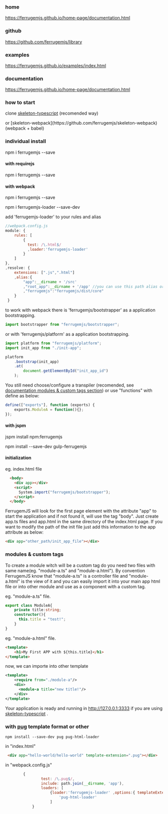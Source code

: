 ### home
https://ferrugemjs.github.io/home-page/documentation.html

### github
https://github.com/ferrugemjs/library

### examples
https://ferrugemjs.github.io/examples/index.html

### documentation
https://ferrugemjs.github.io/home-page/documentation.html

### how to start
clone
[skeleton-typescript](https://github.com/ferrugemjs/skeleton-typescript) (recomended way)
<p>or
[skeleton-webpack](https://github.com/ferrugemjs/skeleton-webpack) (webpack + babel)

### individual install

npm i ferrugemjs --save

#### with requirejs

npm i ferrugemjs --save

#### with webpack

npm i ferrugemjs --save

npm i ferrugemjs-loader --save-dev

add 'ferrugemjs-loader' to your rules and alias
``` javascript
//webpack.config.js
module: {
	rules: [
	    {
	      test: /\.html$/
	      ,loader:'ferrugemjs-loader'
	    }
	]
},
,resolve: {
    extensions: [".js",".html"]
    ,alias:{
    	"app":__dirname + '/src'
		,"root_app":__dirname + '/app' //you can use this path alias or load with 'ferrugemjs/platform'
    	,"ferrugemjs":"ferrugemjs/dist/core"
    }
 }
```
to work with webpack there is 'ferrugemjs/bootstrapper' as a application bootstrapping.
``` javascript
import bootstrapper from "ferrugemjs/bootstrapper";
```
or with 'ferrugemjs/platform' as a application bootstrapping.
``` javascript
import platform from "ferrugemjs/platform";
import init_app from "./init-app";

platform
    .bootstrap(init_app)
    .at(
        document.getElementById("init_app_id")
    );
```

You still need choose/configure a transpiler (recomended, see [documentation modules & custom tags section](DOCUMENTATION.md)) or use "functions" with define as below:
``` javascript
define(["exports"], function (exports) {
	exports.ModuleA = function(){};
});
```




#### with jspm

jspm install npm:ferrugemjs

npm install --save-dev gulp-ferrugemjs


#### initialization

eg. index.html file

``` html
  <body>
    <div app></div>
    <script>
      System.import("ferrugemjs/bootstrapper");
    </script>
  </body>
```
FerrugemJS will look for the first page element with the attribute "app" to start the application and if not found it, will use the tag "body".
Just create app.ts files and app.html in the same directory of the index.html page.
If you want to modify the path of the init file just add this information to the app attribute as below:
``` html
<div app="other_path/init_app_file"></div>
```
### modules & custom tags

To create a module witch will be a custom tag do you need two files with same name(eg. "module-a.ts" and "module-a.html").
By convention FerrugemJS know that "module-a.ts" is a controller file and "module-a.html" is the view of it and you can easily import it into your main app html file or into other module and use as a component with a custom tag.

eg. 
"module-a.ts" file.
``` typescript
export class ModuleA{
    private title:string;
    constructor(){
      this.title = "test!";
    }
}
```

eg. "module-a.html" file.
``` html
<template>
    <h1>My First APP with ${this.title}</h1>
</template>
```

now, we can importe into other template
``` xml
<template>
    <require from="./module-a"/>
    <div>
      <module-a title="new title!"/>
    </div>
</template>
```

Your application is ready and running in http://127.0.0.1:3333 if you are using [skeleton-typescript](https://github.com/ferrugemjs/skeleton-typescript) .


### with [pug](https://pugjs.org/api/getting-started.html) template format or other

``` 
npm install --save-dev pug pug-html-loader
```
in "index.html"
``` html
 <div app="hello-world/hello-world" template-extension=".pug"></div>
```
in "webpack.config.js"
``` javascript
		{
        		test: /\.pug$/,
        		include: path.join(__dirname, 'app'),
        		loaders: [
					{loader:'ferrugemjs-loader' ,options:{ templateExtension:".pug" }},
	        			'pug-html-loader'
        			]
      		}
```










